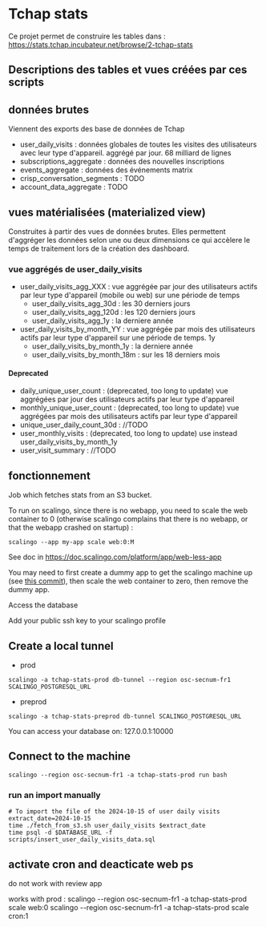 # Tchap stats

Ce projet permet de construire les tables dans : https://stats.tchap.incubateur.net/browse/2-tchap-stats

## Descriptions des tables et vues créées par ces scripts

## données brutes
Viennent des exports des base de données de Tchap
* user_daily_visits : données globales de toutes les visites des utilisateurs avec leur type d'appareil. aggrégé par jour. 68 milliard de lignes
* subscriptions_aggregate : données des nouvelles inscriptions
* events_aggregate : données des événements matrix
* crisp_conversation_segments : TODO
* account_data_aggregate : TODO

## vues matérialisées (materialized view)
Construites à partir des vues de données brutes. 
Elles permettent d'aggréger les données selon une ou deux dimensions ce qui accèlere le temps de traitement lors de la création des dashboard. 


### vue aggrégés de user_daily_visits

* user_daily_visits_agg_XXX : vue aggrégée par jour des utilisateurs actifs par leur type d'appareil (mobile ou web) sur une période de temps
  * user_daily_visits_agg_30d : les 30 derniers jours
  * user_daily_visits_agg_120d : les 120 derniers jours
  * user_daily_visits_agg_1y : la derniere année
* user_daily_visits_by_month_YY : vue aggrégée par mois des utilisateurs actifs par leur type d'appareil sur une période de temps. 1y
  * user_daily_visits_by_month_1y : la derniere année
  * user_daily_visits_by_month_18m : sur les 18 derniers mois


#### Deprecated
* daily_unique_user_count : (deprecated, too long to update) vue aggrégées par jour des utilisateurs actifs par leur type d'appareil
* monthly_unique_user_count : (deprecated, too long to update) vue aggrégées par mois des utilisateurs actifs par leur type d'appareil
* unique_user_daily_count_30d : //TODO
* user_monthly_visits : (deprecated, too long to update) use instead user_daily_visits_by_month_1y
* user_visit_summary : //TODO


## fonctionnement
Job which fetches stats from an S3 bucket.

To run on scalingo, since there is no webapp, you need to scale the web container to 0 (otherwise scalingo complains that there is no webapp, or that the webapp crashed on startup) :

`scalingo --app my-app scale web:0:M`

See doc in https://doc.scalingo.com/platform/app/web-less-app

You may need to first create a dummy app to get the scalingo machine up (see [this commit](https://github.com/tchapgouv/tchap-stats/commit/ad9ab080922d8150e69dc224b87562898038f6b8)), then scale the web container to zero, then remove the dummy app.

Access the database

Add your public ssh key to your scalingo profile
## Create a local tunnel 
- prod
```
scalingo -a tchap-stats-prod db-tunnel --region osc-secnum-fr1 SCALINGO_POSTGRESQL_URL
```

- preprod
```
scalingo -a tchap-stats-preprod db-tunnel SCALINGO_POSTGRESQL_URL
```
You can access your database on:
127.0.0.1:10000

## Connect to the machine
```
scalingo --region osc-secnum-fr1 -a tchap-stats-prod run bash 
```

### run an import manually 


```
# To import the file of the 2024-10-15 of user daily visits
extract_date=2024-10-15
time ./fetch_from_s3.sh user_daily_visits $extract_date
time psql -d $DATABASE_URL -f scripts/insert_user_daily_visits_data.sql
```

## activate cron and deacticate web ps
do not work with review app

works with prod : 
scalingo --region osc-secnum-fr1 -a tchap-stats-prod scale web:0
scalingo --region osc-secnum-fr1 -a tchap-stats-prod scale cron:1
